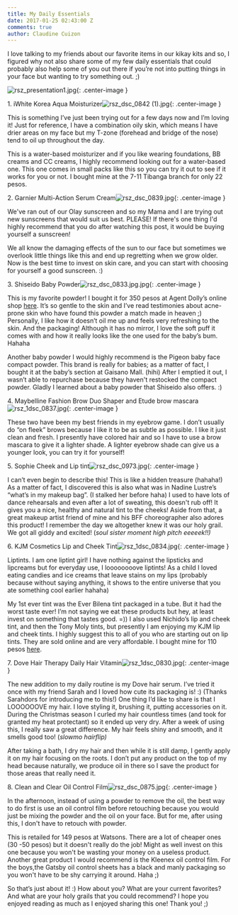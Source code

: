 ```yaml
---
title: My Daily Essentials
date: 2017-01-25 02:43:00 Z
comments: true
author: Claudine Cuizon
---
```


I love talking to my friends about our favorite items in our kikay kits and so, I figured why not also share some of my few daily essentials that could probably also help some of you out there if you’re not into putting things in your face but wanting to try something out. ;)

![rsz_presentation1.jpg](/uploads/rsz_presentation1.jpg){: .center-image }

1\. iWhite Korea Aqua Moisturizer![rsz_dsc_0842 (1).jpg](/uploads/rsz_dsc_0842%20(1).jpg){: .center-image }

This is something I’ve just been trying out for a few days now and I’m loving it! Just for reference, I have a combination oily skin, which means I have drier areas on my face but my T-zone (forehead and bridge of the nose) tend to oil up throughout the day.

This is a water-based moisturizer and if you like wearing foundations, BB creams and CC creams, I  highly recommend looking out for a water-based one. This one comes in small packs like this so you can try it out to see if it works for you or not. I bought mine at the 7-11 Tibanga branch for only 22 pesos.

2\. Garnier Multi-Action Serum Cream![rsz_dsc_0839.jpg](/uploads/rsz_dsc_0839.jpg){: .center-image }

We've ran out of our Olay sunscreen and so my Mama and I are trying out new sunscreens that would suit us best. PLEASE! If there's one thing I'd highly recommend that you do after watching this post, it would be buying yourself a sunscreen!

We all know the damaging effects of the sun to our face but sometimes we overlook little things like this and end up regretting when we grow older. Now is the best time to invest on skin care, and you can start with choosing for yourself a good sunscreen. :)

3\. Shiseido Baby Powder![rsz_dsc_0833.jpg.jpg](/uploads/rsz_dsc_0833.jpg.jpg){: .center-image }

This is my favorite powder! I bought it for 350 pesos at Agent Dolly’s online shop [here](https://www.facebook.com/agentdolly/). It’s so gentle to the skin and I’ve read testimonies about acne-prone skin who have found this powder a match made in heaven ;) Personally, I like how it doesn’t oil me up and feels very refreshing to the skin. And the packaging! Although it has no mirror, I love the soft puff it comes with and how it really looks like the one used for the baby’s bum. Hahaha

Another baby powder I would highly recommend is the Pigeon baby face compact  powder. This brand is really for babies; as a matter of fact, I bought it at the baby’s section at Gaisano Mall. (hihi) After I emptied it out, I wasn’t able to repurchase because they haven't restocked the compact powder. Gladly I learned about a baby powder that Shiseido also offers. :)

4\. Maybelline Fashion Brow Duo Shaper and Etude brow mascara![rsz_1dsc_0837.jpg](/uploads/rsz_1dsc_0837.jpg){: .center-image }

These two have been my best friends in my eyebrow game. I don’t usually do “on fleek” brows because I like it to be as subtle as possible. I like it just clean and fresh. I presently have colored hair and so I have to use a brow mascara to give it a lighter shade. A lighter eyebrow shade can give us a younger look, you can try it for yourself!

5\.  Sophie Cheek and Lip tint![rsz_dsc_0973.jpg](/uploads/rsz_dsc_0973.jpg){: .center-image }

I can’t even begin to describe this! This is like a hidden treasure (hahaha!) As a matter of fact, I discovered this is also what was in Nadine Lustre’s “what’s in my makeup bag”. (I stalked her before haha)  I used to have lots of dance rehearsals and even after a lot of sweating, this doesn't rub off! It gives you a nice, healthy and natural tint to the cheeks!  Aside from that, a great makeup artist friend of mine and his BFF choreographer also adores this product! I remember the day we altogether knew it was our holy grail. We got all giddy and excited! (*soul sister moment* *high pitch eeeeek!!)*

6\. KJM Cosmetics Lip and Cheek Tint![rsz_1dsc_0834.jpg](/uploads/rsz_1dsc_0834.jpg){: .center-image }

Liptints. I am one liptint girl! I have nothing against the lipsticks and lipcreams but for everyday use, I loooooooove liptints! As a child I loved eating candies and ice creams that leave stains on my lips (probably because without saying anything, it shows to the entire universe that you ate something cool earlier hahaha)

My 1st ever tint was the Ever Bilena tint packaged in a tube. But it had the worst taste ever! I’m not saying we eat these products but hey, at least invest on something that tastes good. =)) I also used Nichido’s lip and cheek tint, and then the Tony Moly tints, but presently I am enjoying my KJM lip and cheek tints. I highly suggest this to all of you who are starting out on lip tints. They are sold online and are very affordable. I bought mine for 110 pesos [here](https://kjmcosmetics.com/).

7\. Dove Hair Therapy Daily Hair Vitamin![rsz_1dsc_0830.jpg](/uploads/rsz_1dsc_0830.jpg){: .center-image }

The new addition to my daily routine is my Dove hair serum. I’ve tried it once with my friend Sarah and I loved how cute its packaging is! :) (Thanks Sarahdors for introducing me to this!) One thing I’d like to share is that I  LOOOOOOVE my hair. I love styling it, brushing it, putting accessories on it.  During the Christmas season I curled my hair countless times (and took for granted my heat protectant) so it ended up very dry. After a week of using this, I really saw a great difference. My hair feels shiny and smooth, and it smells good too! (*slowmo hairflip)*

After taking a bath, I dry my hair and then while it is still damp, I gently apply it on my hair focusing on the roots. I don’t put any product on the top of my head because naturally, we produce oil in there so I save the product for those areas that really need it.

8\. Clean and Clear Oil Control Film![rsz_dsc_0875.jpg](/uploads/rsz_dsc_0875.jpg){: .center-image }

In the afternoon, instead of using a powder to remove the oil, the best way to do first is use an oil control film before retouching  because you would just be mixing the powder and the oil on your face. But for me, after using this, I don't have to retouch with powder.

This is retailed for 149 pesos at Watsons. There are a lot of cheaper ones (30 -50 pesos) but it doesn't really do the job! Might as well invest on this one because you won't be wasting your money on a useless product. Another great product I would recommend is the Kleenex oil control film. For the boys,the Gatsby oil control sheets has a black and manly packaging so you won't have to be shy carrying it around. Haha ;)

So that’s just about it! :) How about you? What are your current favorites? And what are your holy grails that you could recommend? I hope you enjoyed reading as much as I enjoyed sharing this one! Thank you! ;)